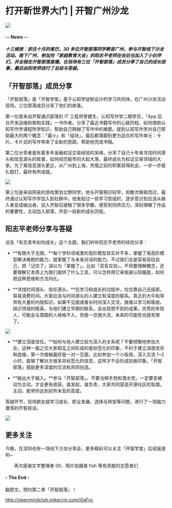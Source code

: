 # 打开新世界大门 | 开智广州沙龙

![](http://mmbiz.qpic.cn/mmbiz_jpg/ice5enJHe2ThjicRW6ib9biaYMdd5REwhKx1GGyIMleUibmAibN3KebUg9BndvNnY3ABQBZNVlCRmHpchfpb0VibgdiboQ/640?wx_fmt=jpeg&tp=webp&wxfrom=5&wx_lazy=1)

#### -- News --

##### **十三维按**：抓住十月的尾巴，30 多位开智部落同学聚首广州，参与开智线下沙龙活动。南下广州、参加完「家庭教育大会」的阳志平老师在会后也加入了小伙伴们，并全程在开智部落直播。在现场有三位「开智部落」成员分享了自己的成长故事，最后由阳老师进行了总结与答疑。

## 「开智部落」成员分享

「开智部落」是「开智学堂」基于认知学徒制设计的学习共同体。在广州沙龙活动现场，三位部落成员分享了他们的故事。

第一位是来自开智通识部落的 IT 工程师曾健生，认知写作学二期学员，「App 后台开发运维和架构实践」一书作者。分享了最近书籍写作的心路历程，如何借助认知写作学课程所学知识，帮助自己跨越了写作中的难题。提到认知写作学对自己帮助最大的两个概念：「最小」和「组块」，最后都落脚到更为适合的写作单元：卡片。卡片式的写作带来了全新的思路，帮助他完成书稿。

第二位分享者是有着多年金融权证交易经验的吴峰。分享了自己十年来寻找时间源头和信息源头的故事，如何经历股市的大起大落，最终成长为权证交易领域的大拿。为了离信息源头更近，从广州到上海，凭借之前的积累获得机会，一步一步稳扎稳打，最终有所成就。

![](http://mmbiz.qpic.cn/mmbiz_jpg/ice5enJHe2Tg2V0LwiaRVL8rFmWESfIavB3cveCe0pASyxTwQjGiarQ1pTBu6AWcSWYJZT9uwk5TIImicVpzhvXoLA/640?wx_fmt=jpeg&tp=webp&wxfrom=5&wx_lazy=1)

第三位是来自网易的游戏策划北野同学。他与开智相识较早，却数次擦肩而过，最终通过认知写作学加入到社群中。他发起过一些学习型组织，逐步意识到应该从输入者变成输出者。加入开智后接触了很多学霸，感受到同侪压力，深刻理解了作品的重要性，主动加入部落，开启一段新的成长历程。

## 阳志平老师分享与答疑

谈及「有志青年如何成长」这个主题，我们听听阳志平老师的经验分享：

  * **有限大于无限。**每个学科领域里的高阶模型其实并不多，掌握了用高阶模型解决难题的能力，就掌握了与未来对话的能力。不过我们总是容易高估自己，把「记住了」误以为「掌握了」。比如「双盲实验」，不但要理解概念，还要理解它本质上为我们提供了什么工具，可以怎样用它来规避认知偏差，如何把这种思维和方法内化。

  * **寻找时间源头、信任源头。**在学习和成长的过程中，仅仅靠自己去探索，容易浪费时间。大家应该与时间源头的人建立有深度的联系。真正的大牛和导师有大量的内隐知识，如果不见面或者长时间深入交流，就难以学习和吸收。结识领域的精英，与他们建立早期的联系，会出现想不到的成果。优秀的年轻人，可能会与周围的人格格不入，但是一旦随大流，未来的可能性也就有限了。

![](http://mmbiz.qpic.cn/mmbiz_jpg/ice5enJHe2Tg2V0LwiaRVL8rFmWESfIavBS9zrGxy8ELfcic9OpUibfelG2bzwopWdYvMicVUc2Wib0PYGKiceXJFuong/640?wx_fmt=jpeg&tp=webp&wxfrom=5&wx_lazy=1)

  * **建立深度信任。**如何与他人建立较为深入的关系呢？不要频繁地参加大会，这种一面之交大家相互之间形成的是标签化的印象，不利于建立深度信任和连接。第一次接触最好是一对一见面，比如参加一个小饭局，深入交流 1~2 小时，能够了解对方很多非标签化的信息，这样才不会形成刻板印象。「开智部落」鼓励更多深度的交流和共同创造。

  * **输出大于输入。**参与「开智部落」，不要当伸手党和潜水党，一定要变被动为主动，才会更有收获。谁发起，谁负责，大家共同营造开源社区的氛围。主动，能带你达到前所未及的高度。

答疑环节，现场群友就学习成长、职业发展、选择与转型等问题，进行了一场脑力激荡的开智夜谈。

![](http://mmbiz.qpic.cn/mmbiz_jpg/ice5enJHe2Tg2V0LwiaRVL8rFmWESfIavBCeUAf4zpfLEQ0Y8Wu7XYPJROlL7Ln11sQQVKJPITmtYfFtajoEWa3w/640?wx_fmt=jpeg&tp=webp&wxfrom=5&wx_lazy=1)

## 更多关注

今晚，在深圳也有一场线下沙龙分享会，更多精彩可以关注「开智学堂」后续报道哟~

       再次感谢文字整理者 00、照片拍摄者 fish 等有贡献的志愿者们

#### - The End -


戳原文，预约第二季「开智部落」！

 http://openmindclub.mikecrm.com/i0aFvc


